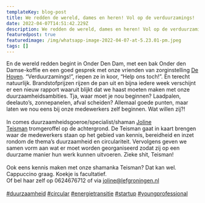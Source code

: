 ```yaml
---
templateKey: blog-post
title: We redden de wereld, dames en heren! Vol op de verduurzamings!
date: 2022-04-07T14:51:42.229Z
description: We redden de wereld, dames en heren! Vol op de verduurzamings!
featuredpost: true
featuredimage: /img/whatsapp-image-2022-04-07-at-5.23.01-pm.jpeg
tags: []
---
```

En de wereld redden begint in Onder Den Dam, met een bak Onder den Damse-koffie en een goed gesprek met onze vrienden van zorginstelling [De Hoven](https://www.linkedin.com/company/dehoven/). “Verduurzamings!”, riepen ze in koor, “Help ons toch!”. En terecht natuurlijk. Brandstofprijzen rijzen de pan uit en bijna iedere week verschijnt er een nieuw rapport waaruit blijkt dat we haast moeten maken met onze duurzaamheidsambities. Tja, waar moet je nou beginnen? Laadpalen, deelauto’s, zonnepanelen, afval scheiden? Allemaal goede punten, maar laten we nou eens bij onze medewerkers zelf beginnen. Wat willen zij?! \
\
In comes duurzaamheidsgoeroe/specialist/shaman [Joline Teisman](https://www.linkedin.com/in/ACoAABbXSIwB7Ilgw5H2eMqKUzenJyk-fNURqKk) tromgeroffel op de achtergrond. De Teisman gaat in kaart brengen waar de medewerkers staan op het gebied van kennis, bereidheid en inzet rondom de thema’s duurzaamheid en circulariteit. Vervolgens geven we samen vorm aan wat er moet worden georganiseerd zodat zij op een duurzame manier hun werk kunnen uitvoeren. Zieke shit, Teisman! \
\
Ook eens kennis maken met onze shamanka Teisman? Dat kan wel. Cappuccino graag. Koekje is facultatief.\
Of bel haar zelf op 0624676712 of via [joline@lefgroningen.nl](mailto:joline@lefgroningen.nl)\
\
[\#duurzaamheid](https://www.linkedin.com/feed/hashtag/?keywords=duurzaamheid&highlightedUpdateUrns=urn%3Ali%3Aactivity%3A6917772413468381184) [\#circular](https://www.linkedin.com/feed/hashtag/?keywords=circular&highlightedUpdateUrns=urn%3Ali%3Aactivity%3A6917772413468381184) [\#energietransitie](https://www.linkedin.com/feed/hashtag/?keywords=energietransitie&highlightedUpdateUrns=urn%3Ali%3Aactivity%3A6917772413468381184) [\#startup](https://www.linkedin.com/feed/hashtag/?keywords=startup&highlightedUpdateUrns=urn%3Ali%3Aactivity%3A6917772413468381184) [\#youngprofessional](https://www.linkedin.com/feed/hashtag/?keywords=youngprofessional&highlightedUpdateUrns=urn%3Ali%3Aactivity%3A6917772413468381184)
